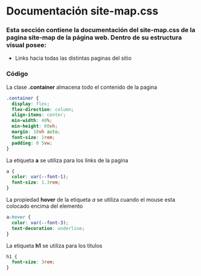 # Documentación site-map.css

### Esta sección contiene la documentación del site-map.css de la pagina site-map de la página web. Dentro de su estructura visual posee: 
* Links hacia todas las distintas paginas del sitio

### Código

La clase **.container** almacena todo el contenido de la pagina
``` css
.container {
  display: flex;
  flex-direction: column;
  align-items: center;
  min-width: 40%;
  min-height: 60vh;
  margin: 10vh auto;
  font-size: 1rem;
  padding: 0 5vw;
}
```

La etiqueta **a** se utiliza para los links de la pagina
``` css
a {
  color: var(--font-1);
  font-size: 1.3rem;
}
```

La propiedad **hover** de la etiqueta *a* se utiliza cuando el mouse esta colocado encima del elemento
``` css
a:hover {
  color: var(--font-3);
  text-decoration: underline;
}
```

La etiqueta **h1** se utiliza para los titulos
``` css
h1 {
  font-size: 3rem;
}
```